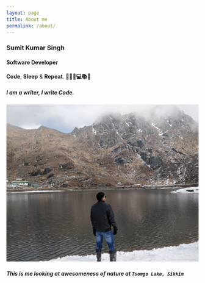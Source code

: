 ```yaml
---
layout: page
title: About me
permalink: /about/
---
```


### Sumit Kumar Singh 
#### Software Developer
**Code**, **Sleep** & **Repeat**. **🧘🏻‍♂️💻📚🛌**
##### I am a writer, I write Code.

![Tsomgo Lake, Sikkim](/assets/img/cover.jpg)
##### This is me looking at awesomeness of nature at `Tsomgo Lake, Sikkim`


